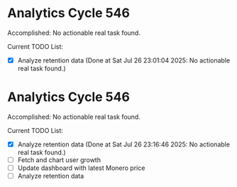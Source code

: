 # Analytics Cycle 546

Accomplished: No actionable real task found.

Current TODO List:

- [x] Analyze retention data  (Done at Sat Jul 26 23:01:04 2025: No actionable real task found.)

# Analytics Cycle 546

Accomplished: No actionable real task found.

Current TODO List:

- [x] Analyze retention data  (Done at Sat Jul 26 23:16:46 2025: No actionable real task found.)
- [ ] Fetch and chart user growth
- [ ] Update dashboard with latest Monero price
- [ ] Analyze retention data